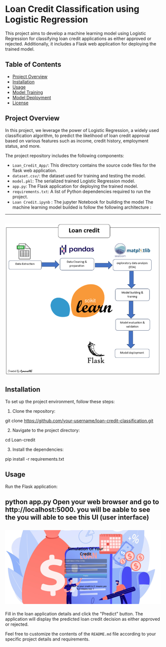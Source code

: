 # Loan Credit Classification using Logistic Regression

This project aims to develop a machine learning model using Logistic Regression for classifying loan credit applications as either approved or rejected. Additionally, it includes a Flask web application for deploying the trained model.

## Table of Contents

- [Project Overview](#project-overview)
- [Installation](#installation)
- [Usage](#usage)
- [Model Training](#model-training)
- [Model Deployment](#model-deployment)
- [License](#license)

## Project Overview

In this project, we leverage the power of Logistic Regression, a widely used classification algorithm, to predict the likelihood of loan credit approval based on various features such as income, credit history, employment status, and more.

The project repository includes the following components:

- `Loan_Credit_App/`: This directory contains the source code files for the flask web application.
- `dataset.csv/`: the dataset used for training and testing the model.
- `model.pkl`: The serialized trained Logistic Regression model.
- `app.py`: The Flask application for deploying the trained model.
- `requirements.txt`: A list of Python dependencies required to run the project.
- `Loan Credit.ipynb` : The jupyter Notebook for building the model
The machine learning model builded is follow the following architecture :
---
![Texte alternatif de l'image](Main/assets/archi.png)
---

## Installation

To set up the project environment, follow these steps:

1. Clone the repository:

git clone https://github.com/your-username/loan-credit-classification.git

2. Navigate to the project directory:

cd Loan-credit

3. Install the dependencies:

pip install -r requirements.txt

## Usage
Run the Flask application:

python app.py
Open your web browser and go to http://localhost:5000.
you will be aable to see the 
you will able to see this UI (user interface)
---
![Texte alternatif de l'image](Main/assets/UI.png)
---
Fill in the loan application details and click the "Predict" button.
The application will display the predicted loan credit decision as either approved or rejected.


Feel free to customize the contents of the `README.md` file according to your specific project details and requirements.




